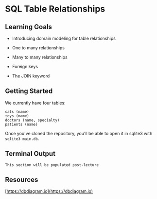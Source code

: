 # SQL Table Relationships

## Learning Goals

- Introducing domain modeling for table relationships

- One to many relationships

- Many to many relationships

- Foreign keys

- The JOIN keyword

## Getting Started

We currently have four tables:

```
cats (name)
toys (name)
doctors (name, specialty)
patients (name)
```

Once you've cloned the repository, you'll be able to open it in sqlite3 with `sqlite3 main.db`.

## Terminal Output

```
This section will be populated post-lecture
```

## Resources

[https://dbdiagram.io](https://dbdiagram.io)
